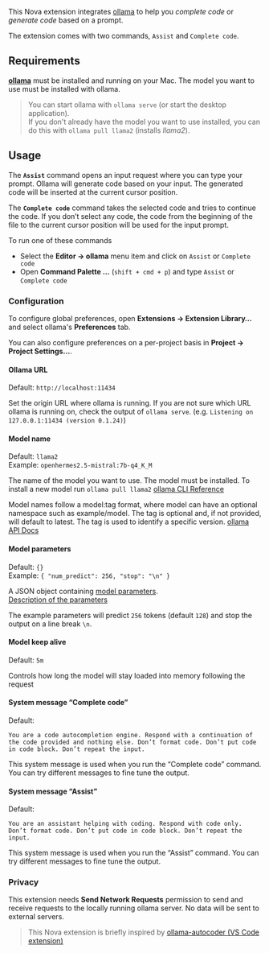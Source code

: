This Nova extension integrates [ollama](https://ollama.com) to help you *complete code* or *generate code* based on a prompt.

The extension comes with two commands, `Assist` and `Complete code`.


## Requirements

**[ollama](https://ollama.com)** must be installed and running on your Mac. The model you want to use must be installed with ollama.

> You can start ollama with `ollama serve` (or start the desktop application).\
> If you don't already have the model you want to use installed, you can do this with `ollama pull llama2` (installs *llama2*).


## Usage

The **`Assist`** command opens an input request where you can type your prompt. Ollama will generate code based on your input. The generated code will be inserted at the current cursor position.

The **`Complete code`** command takes the selected code and tries to continue the code. If you don’t select any code, the code from the beginning of the file to the current cursor position will be used for the input prompt.

To run one of these commands
- Select the **Editor → ollama** menu item and click on `Assist` or `Complete code`
- Open **Command Palette …** (`shift + cmd + p`) and type `Assist` or `Complete code`


### Configuration

To configure global preferences, open **Extensions → Extension Library…** and select ollama's **Preferences** tab.

You can also configure preferences on a per-project basis in **Project → Project Settings…**.

#### Ollama URL
Default: `http://localhost:11434`

Set the origin URL where ollama is running. If you are not sure which URL ollama is running on, check the output of `ollama serve`. (e.g. `Listening on 127.0.0.1:11434 (version 0.1.24)`)

#### Model name
Default: `llama2`  
Example: `openhermes2.5-mistral:7b-q4_K_M`

The name of the model you want to use. The model must be installed. To install a new model run `ollama pull llama2` [ollama CLI Reference](https://github.com/ollama/ollama/blob/main/README.md#cli-reference)

Model names follow a model:tag format, where model can have an optional namespace such as example/model. The tag is optional and, if not provided, will default to latest. The tag is used to identify a specific version. [ollama API Docs](https://github.com/ollama/ollama/blob/main/docs/api.md#model-names)

#### Model parameters
Default: `{}`  
Example: `{ "num_predict": 256, "stop": "\n" }`

A JSON object containing [model parameters](https://github.com/ollama/ollama/blob/main/docs/api.md#generate-request-with-options).  
[Description of the parameters](https://github.com/ollama/ollama/blob/main/docs/modelfile.md#valid-parameters-and-values)

The example parameters will predict `256` tokens (default `128`) and stop the output on a line break `\n`.

#### Model keep alive
Default: `5m`

Controls how long the model will stay loaded into memory following the request

#### System message “Complete code”
Default: 
```
You are a code autocompletion engine. Respond with a continuation of the code provided and nothing else. Don’t format code. Don’t put code in code block. Don’t repeat the input.
```

This system message is used when you run the “Complete code” command. You can try different messages to fine tune the output.

#### System message “Assist”
Default: 
```
You are an assistant helping with coding. Respond with code only. Don’t format code. Don’t put code in code block. Don’t repeat the input.
```

This system message is used when you run the “Assist” command. You can try different messages to fine tune the output.

### Privacy
This extension needs **Send Network Requests** permission to send and receive requests to the locally running ollama server. No data will be sent to external servers.

> This Nova extension is briefly inspired by [ollama-autocoder (VS Code extension)](https://github.com/10Nates/ollama-autocoder)
